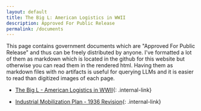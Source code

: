 ```yaml
---
layout: default
title: The Big L: American Logistics in WWII
description: Approved For Public Release
permalink: /documents
---
```


This page contains government documents which are "Approved For Public Release" and thus can be freely distributed by anyone. I've formatted a lot of them as markdown which is located in the github for this website but otherwise you can read them in the rendered html. Having them as markdown files with no artifacts is useful for querying LLMs and it is easier to read than digitized images of each page.

- [The Big L - American Logistics in WWII](/documents/big-l){: .internal-link}

- [Industrial Mobilization Plan - 1936 Revision](/documents/imb-1936){: .internal-link}
